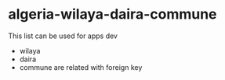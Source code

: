 # algeria-wilaya-daira-commune
This list can be used for apps dev
- wilaya 
- daira
- commune
are related with foreign key
